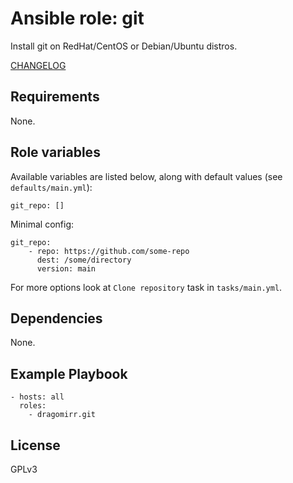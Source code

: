 # Ansible role: git

Install git on RedHat/CentOS or Debian/Ubuntu distros.

[CHANGELOG](./CHANGELOG.md)

## Requirements

None.

## Role variables

Available variables are listed below, along with default values (see `defaults/main.yml`):

    git_repo: []

Minimal config:

    git_repo:
        - repo: https://github.com/some-repo
          dest: /some/directory
          version: main

For more options look at `Clone repository` task in `tasks/main.yml`.

## Dependencies

None.

## Example Playbook

    - hosts: all
      roles:
        - dragomirr.git

## License

GPLv3
